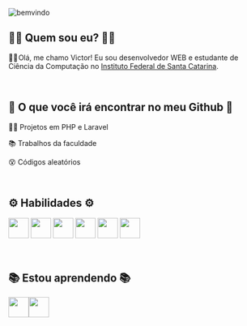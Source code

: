 ![bemvindo](https://github.com/VictorCunhaa/VictorCunhaa/assets/130084213/6e8ba7f5-2a2d-45e4-a539-9c54ad291774)

## 👨‍💻 Quem sou eu? 👨‍💻



🙋‍♂️ Olá, me chamo Victor! Eu sou desenvolvedor WEB e estudante de Ciência da Computação no [Instituto Federal de Santa Catarina](https://www.ifsc.edu.br/).

<br>

## 🔎 O que você irá encontrar no meu Github 🔎



👨‍💻 Projetos em PHP e Laravel

📚 Trabalhos da faculdade

😵 Códigos aleatórios

<br>

## ⚙️ Habilidades ⚙️



<img src="https://cdn.jsdelivr.net/gh/devicons/devicon/icons/php/php-original.svg" width="40" height="40"/>  <img src="https://cdn.jsdelivr.net/gh/devicons/devicon/icons/javascript/javascript-original.svg" width="40" height="40" />  <img src="https://cdn.jsdelivr.net/gh/devicons/devicon/icons/mysql/mysql-original-wordmark.svg" width="40" height="40"/>  <img src="https://cdn.jsdelivr.net/gh/devicons/devicon/icons/html5/html5-original-wordmark.svg" width="40" height="40" />  <img src="https://cdn.jsdelivr.net/gh/devicons/devicon/icons/css3/css3-original-wordmark.svg" width="40" height="40"/>  <img src="https://cdn.jsdelivr.net/gh/devicons/devicon/icons/bootstrap/bootstrap-original-wordmark.svg" width="40" height="40"/>

<br>

## 📚 Estou aprendendo 📚



<img src="https://cdn.jsdelivr.net/gh/devicons/devicon/icons/java/java-original-wordmark.svg" width="40" height="40"/><img src="https://cdn.jsdelivr.net/gh/devicons/devicon/icons/nodejs/nodejs-original.svg" width="40" height="40"/>


